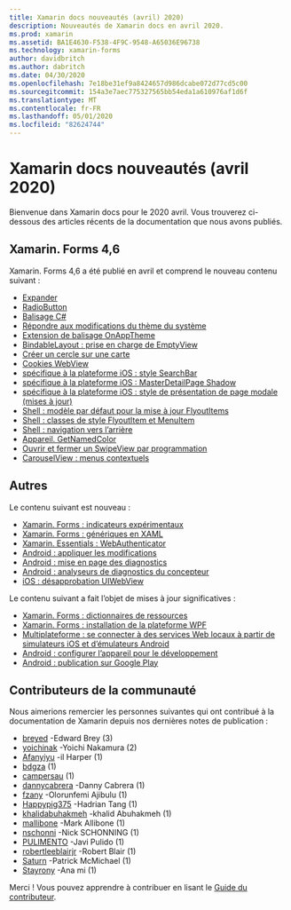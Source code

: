 ```yaml
---
title: Xamarin docs nouveautés (avril) 2020)
description: Nouveautés de Xamarin docs en avril 2020.
ms.prod: xamarin
ms.assetid: BA1E4630-F538-4F9C-9548-A65036E96738
ms.technology: xamarin-forms
author: davidbritch
ms.author: dabritch
ms.date: 04/30/2020
ms.openlocfilehash: 7e18be31ef9a8424657d986dcabe072d77cd5c00
ms.sourcegitcommit: 154a3e7aec775327565bb54eda1a610976af1d6f
ms.translationtype: MT
ms.contentlocale: fr-FR
ms.lasthandoff: 05/01/2020
ms.locfileid: "82624744"
---
```

# <a name="xamarin-docs-whats-new-april-2020"></a>Xamarin docs nouveautés (avril 2020)

Bienvenue dans Xamarin docs pour le 2020 avril. Vous trouverez ci-dessous des articles récents de la documentation que nous avons publiés.

## <a name="xamarinforms-46"></a>Xamarin. Forms 4,6

Xamarin. Forms 4,6 a été publié en avril et comprend le nouveau contenu suivant :

- [Expander](~/xamarin-forms/user-interface/expander.md)
- [RadioButton](~/xamarin-forms/user-interface/radiobutton.md)
- [Balisage C#](~/xamarin-forms/user-interface/csharp-markup.md)
- [Répondre aux modifications du thème du système](~/xamarin-forms/user-interface/theming/system-theme-changes.md)
- [Extension de balisage OnAppTheme](~/xamarin-forms/xaml/markup-extensions/consuming.md#onapptheme-markup-extension)
- [BindableLayout : prise en charge de EmptyView](~/xamarin-forms/user-interface/layouts/bindable-layouts.md)
- [Créer un cercle sur une carte](~/xamarin-forms/user-interface/map/polygons.md#create-a-circle)
- [Cookies WebView](~/xamarin-forms/user-interface/webview.md#cookies)
- [spécifique à la plateforme iOS : style SearchBar](~/xamarin-forms/platform/ios/searchbar-style.md)
- [spécifique à la plateforme iOS : MasterDetailPage Shadow](~/xamarin-forms/platform/ios/masterdetailpage-shadow.md)
- [spécifique à la plateforme iOS : style de présentation de page modale (mises à jour)](~/xamarin-forms/platform/ios/page-presentation-style.md)
- [Shell : modèle par défaut pour la mise à jour FlyoutItems](~/xamarin-forms/app-fundamentals/shell/flyout.md#default-template-for-flyoutitems)
- [Shell : classes de style FlyoutItem et MenuItem](~/xamarin-forms/app-fundamentals/shell/flyout.md#flyoutitem-and-menuitem-style-classes)
- [Shell : navigation vers l’arrière](~/xamarin-forms/app-fundamentals/shell/navigation.md#backwards-navigation)
- [Appareil. GetNamedColor](~/xamarin-forms/platform/device.md#devicegetnamedcolor)
- [Ouvrir et fermer un SwipeView par programmation](~/xamarin-forms/user-interface/swipeview.md#open-and-close-a-swipeview-programmatically)
- [CarouselView : menus contextuels](~/xamarin-forms/user-interface/carouselview/populate-data.md#context-menus)

## <a name="other"></a>Autres

Le contenu suivant est nouveau :

- [Xamarin. Forms : indicateurs expérimentaux](~/xamarin-forms/internals/experimental-flags.md)
- [Xamarin. Forms : génériques en XAML](~/xamarin-forms/xaml/generics.md)
- [Xamarin. Essentials : WebAuthenticator](~/essentials/web-authenticator.md?context=xamarin%2Fxamarin-forms)
- [Android : appliquer les modifications](~/android/deploy-test/apply-changes.md)
- [Android : mise en page des diagnostics](~/android/user-interface/android-designer/diagnostics.md)
- [Android : analyseurs de diagnostics du concepteur](~/android/user-interface/android-designer/diagnostic-analyzers.md)
- [iOS : désapprobation UIWebView](~/ios/user-interface/controls/webview.md#uiwebview-deprecation)

Le contenu suivant a fait l’objet de mises à jour significatives :

- [Xamarin. Forms : dictionnaires de ressources](~/xamarin-forms/xaml/resource-dictionaries.md)
- [Xamarin. Forms : installation de la plateforme WPF](~/xamarin-forms/platform/other/wpf.md)
- [Multiplateforme : se connecter à des services Web locaux à partir de simulateurs iOS et d’émulateurs Android](~/cross-platform/deploy-test/connect-to-local-web-services.md)
- [Android : configurer l’appareil pour le développement](~/android/get-started/installation/set-up-device-for-development.md)
- [Android : publication sur Google Play](~/android/deploy-test/publishing/publishing-to-google-play/index.md)

## <a name="community-contributors"></a>Contributeurs de la communauté

Nous aimerions remercier les personnes suivantes qui ont contribué à la documentation de Xamarin depuis nos dernières notes de publication :

- [breyed](https://github.com/breyed) -Edward Brey (3)
- [yoichinak](https://github.com/yoichinak) -Yoichi Nakamura (2)
- [Afanyiyu](https://github.com/Afanyiyu) -il Harper (1)
- [bdgza](https://github.com/bdgza) (1)
- [campersau](https://github.com/campersau) (1)
- [dannycabrera](https://github.com/dannycabrera) -Danny Cabrera (1)
- [fzany](https://github.com/fzany) -Olorunfemi Ajibulu (1)
- [Happypig375](https://github.com/Happypig375) -Hadrian Tang (1)
- [khalidabuhakmeh](https://github.com/khalidabuhakmeh) -khalid Abuhakmeh (1)
- [mallibone](https://github.com/mallibone) -Mark Allibone (1)
- [nschonni](https://github.com/nschonni) -Nick SCHONNING (1)
- [PULIMENTO](https://github.com/pulimento) -Javi Pulido (1)
- [robertleeblairjr](https://github.com/robertleeblairjr) -Robert Blair (1)
- [Saturn](https://github.com/Saturn) -Patrick McMichael (1)
- [Stayrony](https://github.com/Stayrony) -Ana mi (1)

Merci ! Vous pouvez apprendre à contribuer en lisant le [Guide du contributeur](https://github.com/MicrosoftDocs/xamarin-docs/blob/live/CONTRIBUTING.md).
